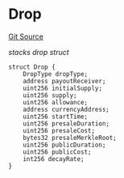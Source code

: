 # Drop
[Git Source](https://github.com/Transient-Labs/tl-stacks/blob/50740a6194cf2cd3fb0343ae5849dbd8f751edf6/src/utils/TLStacks1155Utils.sol)

*stacks drop struct*


```solidity
struct Drop {
    DropType dropType;
    address payoutReceiver;
    uint256 initialSupply;
    uint256 supply;
    uint256 allowance;
    address currencyAddress;
    uint256 startTime;
    uint256 presaleDuration;
    uint256 presaleCost;
    bytes32 presaleMerkleRoot;
    uint256 publicDuration;
    uint256 publicCost;
    int256 decayRate;
}
```


